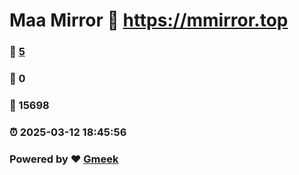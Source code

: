 # Maa Mirror :link: https://mmirror.top 
### :page_facing_up: [5](https://mmirror.top/tag.html) 
### :speech_balloon: 0 
### :hibiscus: 15698 
### :alarm_clock: 2025-03-12 18:45:56 
### Powered by :heart: [Gmeek](https://github.com/Meekdai/Gmeek)
